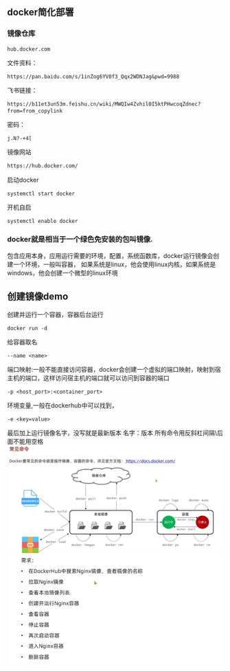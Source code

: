 ## docker简化部署
### 镜像仓库
```
hub.docker.com
```
文件资料：
```https
https://pan.baidu.com/s/1inZog6YV0f3_Qqx2WDNJag&pwd=9988
```
飞书链接：   

```https
https://b11et3un53m.feishu.cn/wiki/MWQIw4Zvhil0I5ktPHwcoqZdnec?from=from_copylink
```
密码：
```text
j.N?-+4[
```
镜像网站
```html
https://hub.docker.com/
```
启动docker
```
systemctl start docker
```
开机自启
```
systemctl enable docker
```
### docker就是相当于一个绿色免安装的包叫镜像.
包含应用本身，应用运行需要的环境，配置，系统函数库，docker运行镜像会创建一个环境，一般叫容器，
如果系统是linux，他会使用linux内核，如果系统是windows，他会创建一个微型的linux环境
## 创建镜像demo
创建并运行一个容器，容器后台运行
```commandline
docker run -d
```
给容器取名
```
--name <name>
```
端口映射:一般不能直接访问容器，docker会创建一个虚拟的端口映射，映射到宿主机的端口，这样访问宿主机的端口就可以访问到容器的端口
```
-p <host_port>:<container_port>
```
环境变量,一般在dockerhub中可以找到，
```
-e <key=value>
```
最后加上运行镜像名字，没写就是最新版本
名字：版本
所有命令用反斜杠间隔\后面不能用空格
![img.png](img.png)
![img_1.png](img_1.png)
